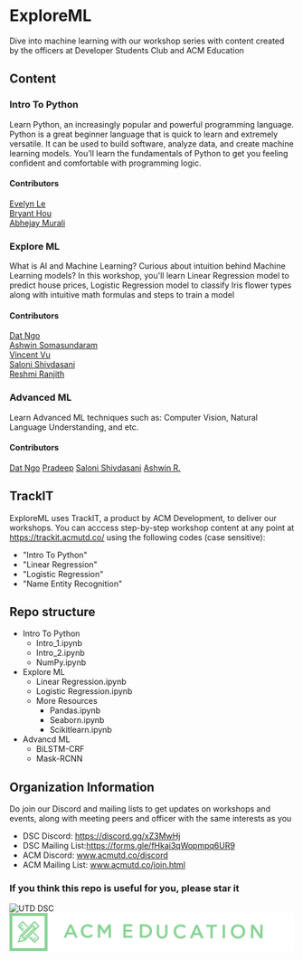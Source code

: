 # ExploreML

Dive into machine learning with our workshop series with content created by the officers at Developer Students Club and ACM Education

## Content

### Intro To Python

Learn Python, an increasingly popular and powerful programming language. Python is a great beginner language that is quick to learn and extremely versatile. It can be used to build software, analyze data, and create machine learning models. You’ll learn the fundamentals of Python to get you feeling confident and comfortable with programming logic. 

#### Contributors

[Evelyn Le](https://github.com/evelynle28)  
[Bryant Hou](https://github.com/BryantH24)  
[Abhejay Murali](https://github.com/Abhejay)

### Explore ML

What is AI and Machine Learning? Curious about intuition behind Machine Learning models? In this workshop, you'll learn Linear Regression model to predict house prices, Logistic Regression model to classify Iris flower types along with intuitive math formulas and steps to train a model

#### Contributors

[Dat Ngo](https://github.com/quocdat32461997)  
[Ashwin Somasundaram](https://github.com/AshwinSomasundaram)  
[Vincent Vu](https://github.com/vincent-vu280)  
[Saloni Shivdasani](https://github.com/SaloniSS)  
[Reshmi Ranjith](https://github.com/ReshmiCode)

### Advanced ML
Learn Advanced ML techniques such as: Computer Vision, Natural Language Understanding, and etc.

#### Contributors

[Dat Ngo](https://github.com/quocdat32461997)
[Pradeep]()
[Saloni Shivdasani](https://github.com/SaloniSS)
[Ashwin R.]()

## TrackIT

ExploreML uses TrackIT, a product by ACM Development, to deliver our workshops. You can acccess step-by-step workshop content at any point at https://trackit.acmutd.co/ using the following codes (case sensitive):
- "Intro To Python"
- "Linear Regression"
- "Logistic Regression"
- "Name Entity Recognition"

## Repo structure

- Intro To Python
  - Intro_1.ipynb
  - Intro_2.ipynb
  - NumPy.ipynb
- Explore ML
  - Linear Regression.ipynb
  - Logistic Regression.ipynb
  - More Resources
    - Pandas.ipynb
    - Seaborn.ipynb
    - Scikitlearn.ipynb
- Advancd ML
	- BiLSTM-CRF
	- Mask-RCNN 

## Organization Information

Do join our Discord and mailing lists to get updates on workshops and events, along with meeting peers and officer with the same interests as you

- DSC Discord: https://discord.gg/xZ3MwHj 
- DSC Mailing List:https://forms.gle/fHkai3qWopmpq6UR9
- ACM Discord: www.acmutd.co/discord 
- ACM Mailing List: www.acmutd.co/join.html 

### If you think this repo is useful for you, please star it

![UTD DSC](https://storage.googleapis.com/saloni-shivdasani-resume/DSC%20University%20of%20Texas%20at%20Dallas%20Logo%20x1-3-2.png)
![ACM Education](https://github.com/acmutd/brand/blob/master/Education/Banners/Education_On_Black.png?raw=true)
